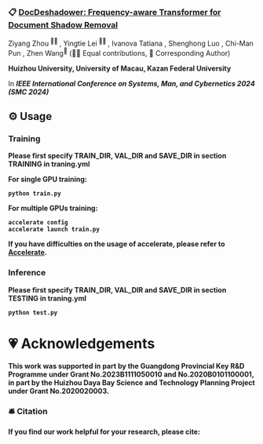 ### 📋 [DocDeshadower: Frequency-aware Transformer for Document Shadow Removal](https://arxiv.org/abs/2307.15318)

<div>
<span class="author-block">
  Ziyang Zhou<sup> 👨‍💻‍ </sup>
</span>,
  <span class="author-block">
    Yingtie Lei<sup> 👨‍💻‍ </sup>
  </span>,
  <span class="author-block">
    Ivanova Tatiana
  </span>,
  <span class="author-block">
    Shenghong Luo
  </span>,
  <span class="author-block">
    Chi-Man Pun
  </span>,
  <span class="author-block">
  Zhen Wang<sup>📮</sup>
</span>
  (👨‍💻‍ Equal contributions, 📮 Corresponding Author)
  </div>

<b>Huizhou University, University of Macau, Kazan Federal University</b>

In <b>_IEEE International Conference on Systems, Man, and Cybernetics 2024 (SMC 2024)_<b>

## ⚙️ Usage

### Training
Please first specify TRAIN_DIR, VAL_DIR and SAVE_DIR in section TRAINING in traning.yml

For single GPU training:
```
python train.py
```
For multiple GPUs training:
```
accelerate config
accelerate launch train.py
```
If you have difficulties on the usage of accelerate, please refer to <a href="https://github.com/huggingface/accelerate">Accelerate</a>.

### Inference
Please first specify TRAIN_DIR, VAL_DIR and SAVE_DIR in section TESTING in traning.yml
```
python test.py
```

# 💗 Acknowledgements
This work was supported in part by the Guangdong Provincial Key R&D Programme under Grant No.2023B1111050010 and No.2020B0101100001, in part by the Huizhou Daya Bay Science and Technology Planning Project under Grant No.2020020003.

### 🛎 Citation
If you find our work helpful for your research, please cite:
```bib
```
